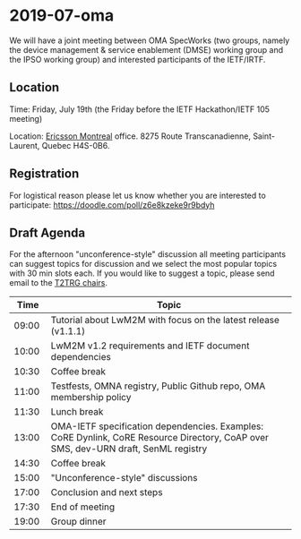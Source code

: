 # 2019-07-oma

We will have a joint meeting between OMA SpecWorks (two groups, namely the device management & service enablement (DMSE) working group and the IPSO working group) and interested participants of the IETF/IRTF. 

## Location

Time: Friday, July 19th (the Friday before the IETF Hackathon/IETF 105 meeting)

Location: [Ericsson Montreal](https://www.ericsson.com/en/about-us/company-facts/ericsson-worldwide/canada) office. 8275 Route Transcanadienne, Saint-Laurent, Quebec H4S-0B6.

## Registration

For logistical reason please let us know whether you are interested to participate:
https://doodle.com/poll/z6e8kzeke9r9bdyh
 
## Draft Agenda

For the afternoon "unconference-style" discussion all meeting participants can suggest topics for discussion and we select the most popular topics with 30 min slots each. If you would like to suggest a topic, please send email to the [T2TRG chairs](mailto:t2trg-chairs@irtf.org).

| Time    | Topic |
|---------|-------|
| 09:00   | Tutorial about LwM2M with focus on the latest release (v1.1.1)
| 10:00   | LwM2M v1.2 requirements and IETF document dependencies
| 10:30   | Coffee break
| 11:00   | Testfests, OMNA registry, Public Github repo, OMA membership policy
| 11:30   | Lunch break
| 13:00   | OMA-IETF specification dependencies. Examples: CoRE Dynlink, CoRE Resource Directory, CoAP over SMS, dev-URN draft, SenML registry
| 14:30   | Coffee break
| 15:00   | "Unconference-style" discussions                                               
| 17:00   | Conclusion and next steps
| 17:30   | End of meeting
| 19:00   | Group dinner
